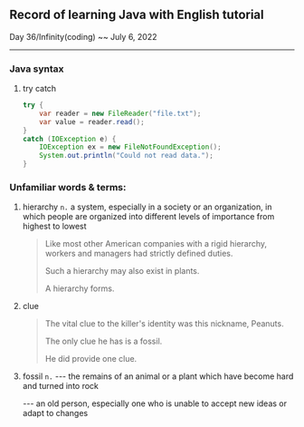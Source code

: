 ## Record of  learning Java with English tutorial

Day  36/Infinity(coding) ~~ July 6, 2022

-----

### Java syntax

1.  try catch

    ```java
    try {
        var reader = new FileReader("file.txt");
        var value = reader.read();
    }
    catch (IOException e) {
        IOException ex = new FileNotFoundException();
        System.out.println("Could not read data.");
    }
    ```

    

### Unfamiliar words & terms:

1. hierarchy `n.` a system, especially in a society or an organization, in which people are organized into different levels of importance from highest to lowest

   > Like most other American companies with a rigid hierarchy, workers and managers had strictly defined duties.
   >
   > Such a hierarchy may also exist in plants.
   >
   > A hierarchy forms.

2. clue

   > The vital clue to the killer's identity was this nickname, Peanuts.
   >
   > The only clue he has is a fossil.
   >
   > He did provide one clue.

3. fossil `n.` --- the remains of an animal or a plant which have become hard and turned into rock

   --- an old person, especially one who is unable to accept new ideas or adapt to changes
